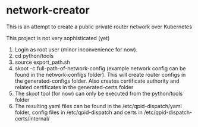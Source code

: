 # network-creator

This is an attempt to create a public private router network over Kubernetes

This project is not very sophisticated (yet)

1. Login as root user (minor inconvenience for now).
2. cd python/tools
3. source export_path.sh
4. skoot -c full-path-of-network-config (example network config can be found in the network-configs folder). This will create router 
   configs in the generated-configs folder. Also creates certificate authority and related certificates in the generated-certs folder 
5. The skoot tool (for now) can only be executed from the python/tools folder
6. The resulting yaml files can be found in the /etc/qpid-dispatch/yaml folder, config files in /etc/qpid-dispatch and certs in /etc/qpid-dispatch-certs/internal/





